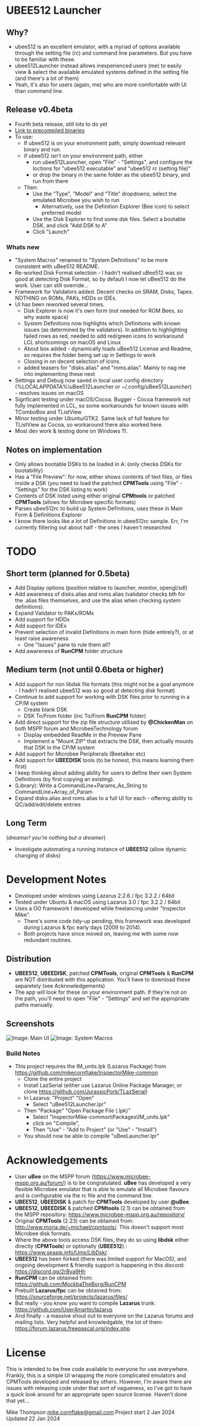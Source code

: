 # UBEE512 Launcher

## Why?
+ ubee512 is an excellent emulator, with a myriad of options available through the setting file (rc) and command line parameters.  But you have to be familiar with these.
+ ubee512Launcher instead allows inexperienced users (me) to easily view & select the available emulated systems defined in the setting file (and there's a lot of them)
+ Yeah, it's also for users (again, me) who are more comfortable with UI than command line.

## Release v0.4beta
+ Fourth beta release, still lots to do yet
+ [Link to precompiled binaries](bin)
+ To use:
  + If ubee512 is on your environment path, simply download relevant binary and run.
  + if ubee512 isn't on your environment path, either
    + run ubee512Launcher, open "File" - "Settings", and configure the loctions for "ubee512 executable" and "ubee512 rc (setting file)"
    + or drop the binary in the same folder as the ubee512 binary, and run from there
  + Then:
    + Use the "Type", "Model" and "Title" dropdowns, select the emulated Microbee you wish to run
	  + Alternatively, use the Definition Explorer (Bee icon) to select preferred model 
    + Use the Disk Explorer to find some dsk files.  Select a bootable DSK, and click "Add DSK to A"
    + Click "Launch"

### Whats new
+ "System Macros" renamed to "System Definitions" to be more consistent with uBee512 README.
+ Re-worked Disk Format selection - I hadn't realised uBee512 was so good at detecting Disk Format, so by default I now let uBee512 do the work.  User can still override...
+ Framework for Validators added.  Decent checks on SRAM, Disks, Tapes.  NOTHING on ROMs, PAKs, HDDs or IDEs.
+ UI has been reworked several times.
  + Disk Explorer is now it's own form (not needed for ROM Bees, so why waste space)
  + System Definitions now highlights which Definitions with known issues (as determined by the validators).  In addition to highlighting failed rows as red, needed to add red/green icons to workaround LCL shortcomings on macOS and Linux
  + About box added - dynamically loads uBee512 License and Readme, so requires the folder being set up in Settings to work
  + Closing in on decent selection of icons.
  + added teasers for "disks.alias" and "roms.alias".  Mainly to nag me into implementing these next
 + Settings and Debug now saved in local user config directory (%LOCALAPPDATA%\uBee512Launcher or ~/.config/uBee512Launcher) - resolves issues on macOS
 + Signficant testing under macOS/Cocoa.  Bugger - Cocoa framework not fully implemented in LCL, so some workarounds for known issues with TComboBox and TListView
 + Minor testing under Ubuntu/GTK2.  Same lack of full feature for TListView as Cocoa, so workaround there also worked here.
 + Most dev work & testing done on Windows 11. 

## Notes on implementation
+ Only allows bootable DSKs to be loaded in A: (only checks DSKs for bootability)
+ Has a "File Preview": for now, either shows contents of text files, or files inside a DSK (you need to load the patched **CPMTools** using "File" - "Settings" for the DSK listing to work)
+ Contents of DSK listed using either original **CPMtools** or patched **CPMTools** (allows for Microbee specific formats)
+ Parses ubee512rc to build up System Definitions, uses these in Main Form & Definitions Explorer
+ I know there looks like a lot of Definitions in ubee512rc sample.  Err, I'm currently filtering out about half - the ones I haven't researched

# TODO

## Short term (planned for 0.5beta)
+ Add Display options (position relative to launcher, monitor, opengl/sdl)
+ Add awareness of disks.alias and roms.alias (validator checks bth for the .alias files themselves, and use the alias when checking system definitions).
+ Expand Validator to PAKx/ROMx
+ Add support for HDDx
+ Add support for IDEx
+ Prevent selection of invalid Definitions in main form (hide entirely?), or at least raise awareness
  + One "Issues" pane to rule them all?
+ Add awareness of **RunCPM** folder structure

## Medium term (not until 0.6beta or higher)
+ Add support for non libdsk file formats (this might not be a goal anymore - I hadn't realised ubee512 was so good at detecting disk format)
+ Continue to add support for working with DSK files prior to running in a CP/M system
  + Create blank DSK
  + DSK To/From folder (inc To/From **RunCPM** folder)
+ Add direct support for the zip file structure utilised by **@ChickenMan** on both MSPP forum and MicrobeeTechnology forum
  + Display embedded ReadMe in the Preview Pane
  + Implement a "Mount ZIP" that extracts the DSK, then actually mounts that DSK in the CP/M system
+ Add support for Microbee Peripherals (Beetalker etc)
+ Add support for **UBEEDISK** tools (to be honest, this means learning them first)
+ I keep thinking about adding ability for users to define their own System Definitions (by first copying an existing).
+ (Library): Write a CommandLine+Params_As_String to CommandLine+Array_of_Param
+ Expand disks.alias and roms.alias to a full UI for each - offering ability to QC/add/edit/delete entries

## Long Term 
(_dreamer! you're nothing but a dreamer_)
+ Investigate automating a running instance of **UBEE512** (allow dynamic changing of disks)

# Development Notes
+ Developed under windows using Lazarus 2.2.6 / fpc 3.2.2 / 64bit
+ Tested under Ubuntu & macOS using Lazarus 3.0 / fpc 3.2.2 / 64bit
+ Uses a OO framework I developed while freelancing under "Inspector Mike".  
  + There's some code tidy-up pending, this framework was developed during Lazarus & fpc early days (2009 to 2014).
  + Both projects have since moved on, leaving me with some now redundant routines.

## Distribution
+ **UBEE512**, **UBEEDISK**, patched **CPMTools**, original **CPMTools** & **RunCPM** are NOT distributed with this application.  You'll have to download these separetely (see Acknowledgements)
+ The app will look for these on your environment path.  If they're not on the path, you'll need to open "File" - "Settings" and set the appropriate paths manually.

## Screenshots
![Image: Main UI](Images/Development_Screenshot_2.png)
![Image: System Macros](Images/Development_Screenshot_1.png)

### Build Notes
+ This project requires the IM_units.lpk (Lazarus Package) from https://github.com/mikecornflake/InspectorMike-common
  + Clone the entire project
  + Install LazSerial (either use Lazarus Online Package Manager, or clone https://github.com/JurassicPork/TLazSerial)
  + In Lazarus: "Project" "Open"
    + Select "uBee512Launcher.lpr"
  + Then "Package" "Open Package File (.lpk)"
    + Select "InspectorMike-common\Packages\IM_units.lpk"
    + click on "Compile",
    + Then "Use" - "Add to Project" (or "Use" - "Install")
  + You should now be able to compile "uBeeLauncher.lpr"
  
# Acknowledgements
+ User **uBee** on the MSPP forum (https://www.microbee-mspp.org.au/forum/) is to be congratulated.  **uBee** has developed a very flexible Microbee emulator that is able to emulate all Microbee flavours and is configurable via the rc file and the command line. 
+ **UBEE512**, **UBEEDISK** & patch for **CPMTools** developed by user **@uBee**.
+ **UBEE512**, **UBEEDISK** & patched **CPMtools** (2.1) can be obtained from the MSPP repository: https://www.microbee-mspp.org.au/repository/
+ Original **CPMTools** (2.23) can be obtained from: http://www.moria.de/~michael/cpmtools/.  This doesn't support most Microbee disk formats.
+ Where the above tools access DSK files, they do so using **libdsk** either directly (**CPMTools**) or optionally (**UBEE512**) : https://www.seasip.info/Unix/LibDsk/.  
+ **UBEE512** has been forked (there was limited support for MacOS), and ongoing development & friendly support is happening in this discord: https://discord.gg/2rBya9Hh
+ **RunCPM** can be obtained from: https://github.com/MockbaTheBorg/RunCPM
+ Prebuilt **Lazarus/fpc** can be obtained from: https://sourceforge.net/projects/lazarus/files/
+ But really - you know you want to compile **Lazarus** trunk: https://github.com/User4martin/lazarus
+ And finally - a massive shout out to everyone on the Lazarus forums and mailing lists.  Very helpful and knowledgable, the lot of them: https://forum.lazarus.freepascal.org/index.php

# License
This is intended to be free code available to everyone for use everywhere.  Frankly, this is a simple UI wrapping the more complicated emulators and CPMTools developed and released by others.  However, I'm aware there are issues with releasing code under that sort of vagueness, so I've got to have a quick look around for an appropriate open source license.  Haven't done that yet...

Mike Thompson
mike.cornflake@gmail.com
Project start 2 Jan 2024
Updated 22 Jan 2024
